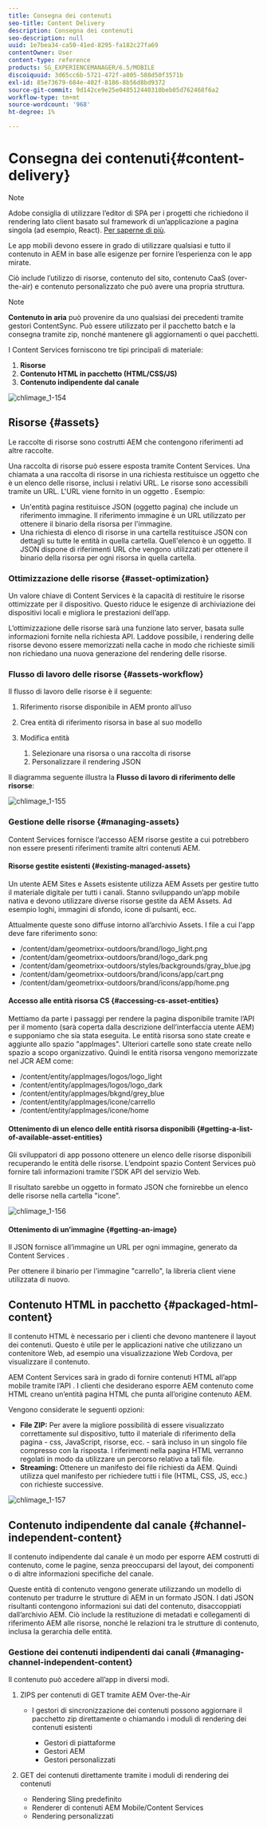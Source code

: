 ```yaml
---
title: Consegna dei contenuti
seo-title: Content Delivery
description: Consegna dei contenuti
seo-description: null
uuid: 1e7bea34-ca50-41ed-8295-fa182c27fa69
contentOwner: User
content-type: reference
products: SG_EXPERIENCEMANAGER/6.5/MOBILE
discoiquuid: 3d65cc6b-5721-472f-a805-588d50f3571b
exl-id: 85e73679-684e-402f-8186-8b56d8bd9372
source-git-commit: 9d142ce9e25e048512440310beb05d762468f6a2
workflow-type: tm+mt
source-wordcount: '968'
ht-degree: 1%

---
```


# Consegna dei contenuti{#content-delivery}

>[!NOTE]
>
>Adobe consiglia di utilizzare l’editor di SPA per i progetti che richiedono il rendering lato client basato sul framework di un’applicazione a pagina singola (ad esempio, React). [Per saperne di più](/help/sites-developing/spa-overview.md).

Le app mobili devono essere in grado di utilizzare qualsiasi e tutto il contenuto in AEM in base alle esigenze per fornire l’esperienza con le app mirate.

Ciò include l’utilizzo di risorse, contenuto del sito, contenuto CaaS (over-the-air) e contenuto personalizzato che può avere una propria struttura.

>[!NOTE]
>
>**Contenuto in aria** può provenire da uno qualsiasi dei precedenti tramite gestori ContentSync. Può essere utilizzato per il pacchetto batch e la consegna tramite zip, nonché mantenere gli aggiornamenti o quei pacchetti.

I Content Services forniscono tre tipi principali di materiale:

1. **Risorse**
1. **Contenuto HTML in pacchetto (HTML/CSS/JS)**
1. **Contenuto indipendente dal canale**

![chlimage_1-154](assets/chlimage_1-154.png)

## Risorse {#assets}

Le raccolte di risorse sono costrutti AEM che contengono riferimenti ad altre raccolte.

Una raccolta di risorse può essere esposta tramite Content Services. Una chiamata a una raccolta di risorse in una richiesta restituisce un oggetto che è un elenco delle risorse, inclusi i relativi URL. Le risorse sono accessibili tramite un URL. L&#39;URL viene fornito in un oggetto . Esempio:

* Un&#39;entità pagina restituisce JSON (oggetto pagina) che include un riferimento immagine. Il riferimento immagine è un URL utilizzato per ottenere il binario della risorsa per l&#39;immagine.
* Una richiesta di elenco di risorse in una cartella restituisce JSON con dettagli su tutte le entità in quella cartella. Quell&#39;elenco è un oggetto. Il JSON dispone di riferimenti URL che vengono utilizzati per ottenere il binario della risorsa per ogni risorsa in quella cartella.

### Ottimizzazione delle risorse {#asset-optimization}

Un valore chiave di Content Services è la capacità di restituire le risorse ottimizzate per il dispositivo. Questo riduce le esigenze di archiviazione dei dispositivi locali e migliora le prestazioni dell’app.

L’ottimizzazione delle risorse sarà una funzione lato server, basata sulle informazioni fornite nella richiesta API. Laddove possibile, i rendering delle risorse devono essere memorizzati nella cache in modo che richieste simili non richiedano una nuova generazione del rendering delle risorse.

### Flusso di lavoro delle risorse {#assets-workflow}

Il flusso di lavoro delle risorse è il seguente:

1. Riferimento risorse disponibile in AEM pronto all’uso
1. Crea entità di riferimento risorsa in base al suo modello
1. Modifica entità

   1. Selezionare una risorsa o una raccolta di risorse
   1. Personalizzare il rendering JSON

Il diagramma seguente illustra la **Flusso di lavoro di riferimento delle risorse**:

![chlimage_1-155](assets/chlimage_1-155.png)

### Gestione delle risorse {#managing-assets}

Content Services fornisce l’accesso AEM risorse gestite a cui potrebbero non essere presenti riferimenti tramite altri contenuti AEM.

#### Risorse gestite esistenti {#existing-managed-assets}

Un utente AEM Sites e Assets esistente utilizza AEM Assets per gestire tutto il materiale digitale per tutti i canali. Stanno sviluppando un’app mobile nativa e devono utilizzare diverse risorse gestite da AEM Assets. Ad esempio loghi, immagini di sfondo, icone di pulsanti, ecc.

Attualmente queste sono diffuse intorno all’archivio Assets. I file a cui l&#39;app deve fare riferimento sono:

* /content/dam/geometrixx-outdoors/brand/logo_light.png
* /content/dam/geometrixx-outdoors/brand/logo_dark.png
* /content/dam/geometrixx-outdoors/styles/backgrounds/gray_blue.jpg
* /content/dam/geometrixx-outdoors/brand/icons/app/cart.png
* /content/dam/geometrixx-outdoors/brand/icons/app/home.png

#### Accesso alle entità risorsa CS {#accessing-cs-asset-entities}

Mettiamo da parte i passaggi per rendere la pagina disponibile tramite l’API per il momento (sarà coperta dalla descrizione dell’interfaccia utente AEM) e supponiamo che sia stata eseguita. Le entità risorsa sono state create e aggiunte allo spazio &quot;appImages&quot;. Ulteriori cartelle sono state create nello spazio a scopo organizzativo. Quindi le entità risorsa vengono memorizzate nel JCR AEM come:

* /content/entity/appImages/logos/logo_light
* /content/entity/appImages/logos/logo_dark
* /content/entity/appImages/bkgnd/grey_blue
* /content/entity/appImages/icone/carrello
* /content/entity/appImages/icone/home

#### Ottenimento di un elenco delle entità risorsa disponibili {#getting-a-list-of-available-asset-entities}

Gli sviluppatori di app possono ottenere un elenco delle risorse disponibili recuperando le entità delle risorse. L’endpoint spazio Content Services può fornire tali informazioni tramite l’SDK API del servizio Web.

Il risultato sarebbe un oggetto in formato JSON che fornirebbe un elenco delle risorse nella cartella &quot;icone&quot;.

![chlimage_1-156](assets/chlimage_1-156.png)

#### Ottenimento di un’immagine {#getting-an-image}

Il JSON fornisce all’immagine un URL per ogni immagine, generato da Content Services .

Per ottenere il binario per l&#39;immagine &quot;carrello&quot;, la libreria client viene utilizzata di nuovo.

## Contenuto HTML in pacchetto {#packaged-html-content}

Il contenuto HTML è necessario per i clienti che devono mantenere il layout dei contenuti. Questo è utile per le applicazioni native che utilizzano un contenitore Web, ad esempio una visualizzazione Web Cordova, per visualizzare il contenuto.

AEM Content Services sarà in grado di fornire contenuti HTML all’app mobile tramite l’API . I clienti che desiderano esporre AEM contenuto come HTML creano un’entità pagina HTML che punta all’origine contenuto AEM.

Vengono considerate le seguenti opzioni:

* **File ZIP:** Per avere la migliore possibilità di essere visualizzato correttamente sul dispositivo, tutto il materiale di riferimento della pagina - css, JavaScript, risorse, ecc. - sarà incluso in un singolo file compresso con la risposta. I riferimenti nella pagina HTML verranno regolati in modo da utilizzare un percorso relativo a tali file.
* **Streaming:** Ottenere un manifesto dei file richiesti da AEM. Quindi utilizza quel manifesto per richiedere tutti i file (HTML, CSS, JS, ecc.) con richieste successive.

![chlimage_1-157](assets/chlimage_1-157.png)

## Contenuto indipendente dal canale {#channel-independent-content}

Il contenuto indipendente dal canale è un modo per esporre AEM costrutti di contenuto, come le pagine, senza preoccuparsi del layout, dei componenti o di altre informazioni specifiche del canale.

Queste entità di contenuto vengono generate utilizzando un modello di contenuto per tradurre le strutture di AEM in un formato JSON. I dati JSON risultanti contengono informazioni sui dati del contenuto, disaccoppiati dall’archivio AEM. Ciò include la restituzione di metadati e collegamenti di riferimento AEM alle risorse, nonché le relazioni tra le strutture di contenuto, inclusa la gerarchia delle entità.

### Gestione dei contenuti indipendenti dai canali {#managing-channel-independent-content}

Il contenuto può accedere all’app in diversi modi.

1. ZIPS per contenuti di GET tramite AEM Over-the-Air

   * I gestori di sincronizzazione dei contenuti possono aggiornare il pacchetto zip direttamente o chiamando i moduli di rendering dei contenuti esistenti

      * Gestori di piattaforme
      * Gestori AEM
      * Gestori personalizzati

1. GET dei contenuti direttamente tramite i moduli di rendering dei contenuti

   * Rendering Sling predefinito
   * Renderer di contenuti AEM Mobile/Content Services
   * Rendering personalizzati
